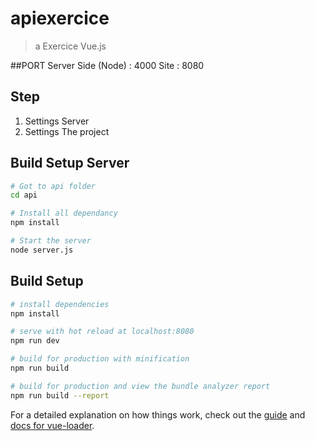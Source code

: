 # apiexercice

> a Exercice Vue.js 

##PORT
Server Side (Node) : 4000
Site : 8080

## Step

1) Settings Server
2) Settings The project

## Build Setup Server

``` bash
# Got to api folder
cd api

# Install all dependancy 
npm install

# Start the server
node server.js

``` 

## Build Setup

``` bash
# install dependencies
npm install

# serve with hot reload at localhost:8080
npm run dev

# build for production with minification
npm run build

# build for production and view the bundle analyzer report
npm run build --report
```

For a detailed explanation on how things work, check out the [guide](http://vuejs-templates.github.io/webpack/) and [docs for vue-loader](http://vuejs.github.io/vue-loader).
